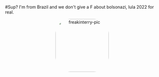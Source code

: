 #Sup? I'm from Brazil and we don't give a F about bolsonazi, lula 2022 for real.

<div align="center">
  <a href="https://github.com/parreira7">
  <img align="center" alt="freakinterry-pic" height="175" style="border-radius:50px;" src="https://i.pinimg.com/originals/f7/dd/35/f7dd35eaf5ed41acf77c77ac96dbb5b9.gif"
